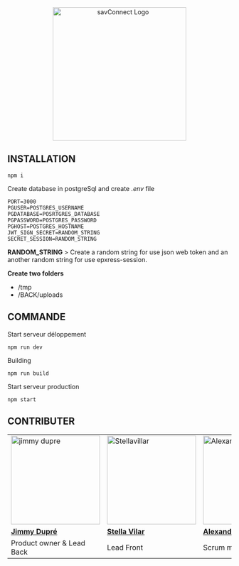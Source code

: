 <center>
<img src="./FRONT/src/assets/img/savLogo.png" alt="savConnect Logo" width="300">
</center>


## INSTALLATION

```
npm i
```
Create database in postgreSql and create *.env* file

```
PORT=3000
PGUSER=POSTGRES_USERNAME
PGDATABASE=POSRTGRES_DATABASE
PGPASSWORD=POSTGRES_PASSWORD
PGHOST=POSTGRES_HOSTNAME
JWT_SIGN_SECRET=RANDOM_STRING
SECRET_SESSION=RANDOM_STRING
```
**RANDOM_STRING** > Create a random string for use json web token and an another random string for use epxress-session.

**Create two folders**
- /tmp
- /BACK/uploads


## COMMANDE

Start serveur déloppement
```
npm run dev
```

Building
```
npm run build
```

Start serveur production
```
npm start
```

## CONTRIBUTER
| | | | |
|---|---|---|---|
|<img src="https://github.com/jimmydupre.png" alt="jimmy dupre" width="200">|<img src="https://github.com/Stellavilar.png" alt="Stellavillar" width="200">|<img src="https://github.com/Alexandre-st.png" alt="Alexandre-st" width="200">|<img src="https://github.com/jenn-aris.png" alt="JenniferARISTIZABAL" width="200">|
| [**Jimmy Dupré**](https://github.com/jimmydupre) | [**Stella Vilar**](https://github.com/Stellavilar) | [**Alexandre-st**](https://github.com/Alexandre-st) | [**Jenn Aris**](https://github.com/jenn-aris) |
| Product owner & Lead Back | Lead Front | Scrum master| Git master |